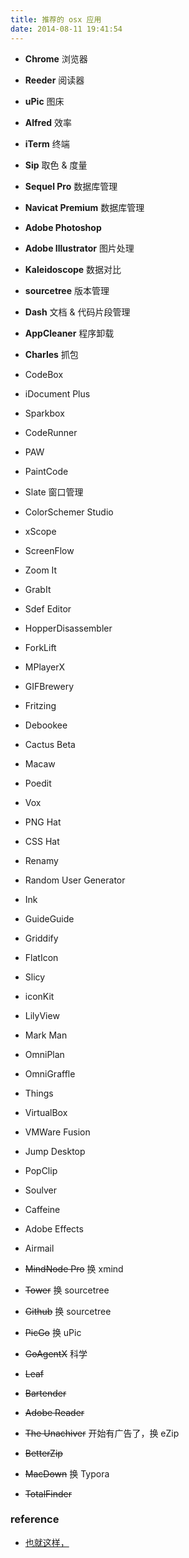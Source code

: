 ```yaml
---
title: 推荐的 osx 应用
date: 2014-08-11 19:41:54
---
```


- **Chrome** 浏览器
- **Reeder** 阅读器
- **uPic** 图床
- **Alfred** 效率
- **iTerm** 终端
- **Sip** 取色 & 度量
- **Sequel Pro** 数据库管理
- **Navicat Premium** 数据库管理
- **Adobe Photoshop**
- **Adobe Illustrator** 图片处理
- **Kaleidoscope** 数据对比
- **sourcetree** 版本管理
- **Dash** 文档 & 代码片段管理
- **AppCleaner** 程序卸载
- **Charles** 抓包
- CodeBox
- iDocument Plus
- Sparkbox
- CodeRunner
- PAW
- PaintCode
- Slate 窗口管理
- ColorSchemer Studio
- xScope
- ScreenFlow
- Zoom It
- GrabIt
- Sdef Editor
- HopperDisassembler
- ForkLift
- MPlayerX
- GIFBrewery
- Fritzing
- Debookee
- Cactus Beta
- Macaw
- Poedit
- Vox
- PNG Hat
- CSS Hat
- Renamy
- Random User Generator
- Ink
- GuideGuide
- Griddify
- FlatIcon
- Slicy
- iconKit
- LilyView
- Mark Man
- OmniPlan
- OmniGraffle
- Things
- VirtualBox
- VMWare Fusion
- Jump Desktop
- PopClip
- Soulver
- Caffeine
- Adobe Effects
- Airmail

- <del>MindNode Pro</del> 换 xmind
- <del>Tower</del> 换 sourcetree
- <del>Github</del> 换 sourcetree
- <del>PicGo</del> 换 uPic
- <del>GoAgentX</del> 科学
- <del>Leaf</del>
- <del>Bartender</del>
- <del>Adobe Reader</del>
- <del>The Unachiver</del> 开始有广告了，换 eZip
- <del>BetterZip</del>
- <del>MacDown</del> 换 Typora
- <del>TotalFinder</del>

### reference

- [也就这样，](http://type.so/cool-tools.html)
